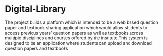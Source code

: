 # Digital-Library
The project builds a platform which is intended to be a web based question paper and textbook sharing application which would allow students to access previous years’ question papers as well as textbooks across multiple disciplines and courses offered by the institute.This system is designed to be an application where students can upload and download question papers and textbooks
